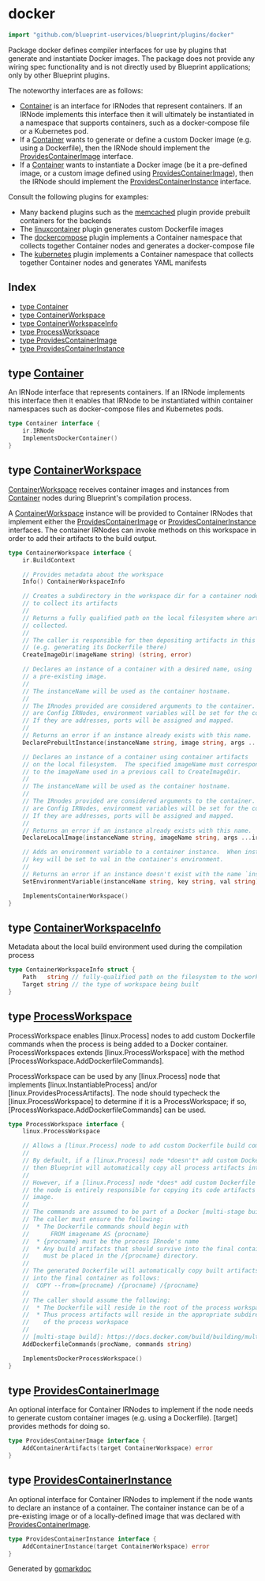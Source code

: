 <!-- Code generated by gomarkdoc. DO NOT EDIT -->

# docker

```go
import "github.com/blueprint-uservices/blueprint/plugins/docker"
```

Package docker defines compiler interfaces for use by plugins that generate and instantiate Docker images. The package does not provide any wiring spec functionality and is not directly used by Blueprint applications; only by other Blueprint plugins.

The noteworthy interfaces are as follows:

- [Container](<#Container>) is an interface for IRNodes that represent containers. If an IRNode implements this interface then it will ultimately be instantiated in a namespace that supports containers, such as a docker\-compose file or a Kubernetes pod.
- If a [Container](<#Container>) wants to generate or define a custom Docker image \(e.g. using a Dockerfile\), then the IRNode should implement the [ProvidesContainerImage](<#ProvidesContainerImage>) interface.
- If a [Container](<#Container>) wants to instantiate a Docker image \(be it a pre\-defined image, or a custom image defined using [ProvidesContainerImage](<#ProvidesContainerImage>)\), then the IRNode should implement the [ProvidesContainerInstance](<#ProvidesContainerInstance>) interface.

Consult the following plugins for examples:

- Many backend plugins such as the [memcached](<https://github.com/Blueprint-uServices/blueprint/tree/main/plugins/memcached>) plugin provide prebuilt containers for the backends
- The [linuxcontainer](<https://github.com/Blueprint-uServices/blueprint/tree/main/plugins/memclinuxcontainerached>) plugin generates custom Dockerfile images
- The [dockercompose](<https://github.com/Blueprint-uServices/blueprint/tree/main/plugins/dockercompose>) plugin implements a Container namespace that collects together Container nodes and generates a docker\-compose file
- The [kubernetes](<https://github.com/Blueprint-uServices/blueprint/tree/main/plugins/kubernetes>) plugin implements a Container namespace that collects together Container nodes and generates YAML manifests

## Index

- [type Container](<#Container>)
- [type ContainerWorkspace](<#ContainerWorkspace>)
- [type ContainerWorkspaceInfo](<#ContainerWorkspaceInfo>)
- [type ProcessWorkspace](<#ProcessWorkspace>)
- [type ProvidesContainerImage](<#ProvidesContainerImage>)
- [type ProvidesContainerInstance](<#ProvidesContainerInstance>)


<a name="Container"></a>
## type [Container](<https://github.com/blueprint-uservices/blueprint/blob/main/plugins/docker/ir.go#L37-L40>)

An IRNode interface that represents containers. If an IRNode implements this interface then it enables that IRNode to be instantiated within container namespaces such as docker\-compose files and Kubernetes pods.

```go
type Container interface {
    ir.IRNode
    ImplementsDockerContainer()
}
```

<a name="ContainerWorkspace"></a>
## type [ContainerWorkspace](<https://github.com/blueprint-uservices/blueprint/blob/main/plugins/docker/ir.go#L77-L125>)

[ContainerWorkspace](<#ContainerWorkspace>) receives container images and instances from [Container](<#Container>) nodes during Blueprint's compilation process.

A [ContainerWorkspace](<#ContainerWorkspace>) instance will be provided to Container IRNodes that implement either the [ProvidesContainerImage](<#ProvidesContainerImage>) or [ProvidesContainerInstance](<#ProvidesContainerInstance>) interfaces. The container IRNodes can invoke methods on this workspace in order to add their artifacts to the build output.

```go
type ContainerWorkspace interface {
    ir.BuildContext

    // Provides metadata about the workspace
    Info() ContainerWorkspaceInfo

    // Creates a subdirectory in the workspace dir for a container node
    // to collect its artifacts
    //
    // Returns a fully qualified path on the local filesystem where artifacts will be
    // collected.
    //
    // The caller is responsible for then depositing artifacts in this directory
    // (e.g. generating its Dockerfile there)
    CreateImageDir(imageName string) (string, error)

    // Declares an instance of a container with a desired name, using
    // a pre-existing image.
    //
    // The instanceName will be used as the container hostname.
    //
    // The IRnodes provided are considered arguments to the container.  If they
    // are Config IRNodes, environment variables will be set for the container instance.
    // If they are addresses, ports will be assigned and mapped.
    //
    // Returns an error if an instance already exists with this name.
    DeclarePrebuiltInstance(instanceName string, image string, args ...ir.IRNode) error

    // Declares an instance of a container using container artifacts
    // on the local filesystem.  The specified imageName must correspond
    // to the imageName used in a previous call to CreateImageDir.
    //
    // The instanceName will be used as the container hostname.
    //
    // The IRnodes provided are considered arguments to the container.  If they
    // are Config IRNodes, environment variables will be set for the container instance.
    // If they are addresses, ports will be assigned and mapped.
    //
    // Returns an error if an instance already exists with this name.
    DeclareLocalImage(instanceName string, imageName string, args ...ir.IRNode) error

    // Adds an environment variable to a container instance.  When instanceName is started,
    // key will be set to val in the container's environment.
    //
    // Returns an error if an instance doesn't exist with the name `instanceName`.
    SetEnvironmentVariable(instanceName string, key string, val string) error

    ImplementsContainerWorkspace()
}
```

<a name="ContainerWorkspaceInfo"></a>
## type [ContainerWorkspaceInfo](<https://github.com/blueprint-uservices/blueprint/blob/main/plugins/docker/ir.go#L65-L68>)

Metadata about the local build environment used during the compilation process

```go
type ContainerWorkspaceInfo struct {
    Path   string // fully-qualified path on the filesystem to the workspace
    Target string // the type of workspace being built
}
```

<a name="ProcessWorkspace"></a>
## type [ProcessWorkspace](<https://github.com/blueprint-uservices/blueprint/blob/main/plugins/docker/ir.go#L134-L167>)

ProcessWorkspace enables \[linux.Process\] nodes to add custom Dockerfile commands when the process is being added to a Docker container. ProcessWorkspaces extends \[linux.ProcessWorkspace\] with the method \[ProcessWorkspace.AddDockerfileCommands\].

ProcessWorkspace can be used by any \[linux.Process\] node that implements \[linux.InstantiableProcess\] and/or \[linux.ProvidesProcessArtifacts\]. The node should typecheck the \[linux.ProcessWorkspace\] to determine if it is a ProcessWorkspace; if so, \[ProcessWorkspace.AddDockerfileCommands\] can be used.

```go
type ProcessWorkspace interface {
    linux.ProcessWorkspace

    // Allows a [linux.Process] node to add custom Dockerfile build commands.
    //
    // By default, if a [linux.Process] node *doesn't* add custom Dockerfile commands,
    // then Blueprint will automatically copy all process artifacts into the container.
    //
    // However, if a [linux.Process] node *does* add custom Dockerfile build commands, then
    // the node is entirely responsible for copying its code artifacts into the container
    // image.
    //
    // The commands are assumed to be part of a Docker [multi-stage build].
    // The caller must ensure the following:
    //  * The Dockerfile commands should begin with
    //  	FROM imagename AS {procname}
    //  * {procname} must be the process IRnode's name
    //  * Any build artifacts that should survive into the final container
    //    must be placed in the /{procname} directory.
    //
    // The generated Dockerfile will automatically copy built artifacts
    // into the final container as follows:
    // 	COPY --from={procname} /{procname} /{procname}
    //
    // The caller should assume the following:
    //  * The Dockerfile will reside in the root of the process workspace
    //  * Thus process artifacts will reside in the appropriate subdirectory
    //    of the process workspace
    //
    // [multi-stage build]: https://docs.docker.com/build/building/multi-stage/
    AddDockerfileCommands(procName, commands string)

    ImplementsDockerProcessWorkspace()
}
```

<a name="ProvidesContainerImage"></a>
## type [ProvidesContainerImage](<https://github.com/blueprint-uservices/blueprint/blob/main/plugins/docker/ir.go#L50-L52>)

An optional interface for Container IRNodes to implement if the node needs to generate custom container images \(e.g. using a Dockerfile\). \[target\] provides methods for doing so.

```go
type ProvidesContainerImage interface {
    AddContainerArtifacts(target ContainerWorkspace) error
}
```

<a name="ProvidesContainerInstance"></a>
## type [ProvidesContainerInstance](<https://github.com/blueprint-uservices/blueprint/blob/main/plugins/docker/ir.go#L58-L60>)

An optional interface for Container IRNodes to implement if the node wants to declare an instance of a container. The container instance can be of a pre\-existing image or of a locally\-defined image that was declared with [ProvidesContainerImage](<#ProvidesContainerImage>).

```go
type ProvidesContainerInstance interface {
    AddContainerInstance(target ContainerWorkspace) error
}
```

Generated by [gomarkdoc](<https://github.com/princjef/gomarkdoc>)
